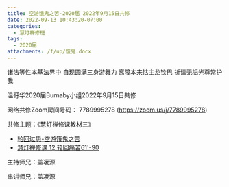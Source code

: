```yaml
---
title: 空游饿鬼之苦-2020届 2022年9月15日共修
date: 2022-09-13 10:43:20-07:00
categories:
  - 慧灯禅修班
tags:
  - 2020届
attachments: /f/up/饿鬼.docx
---
```

诸法等性本基法界中 自现圆满三身游舞力 离障本来怙主龙钦巴 祈请无垢光尊常护我

温哥华2020届Burnaby小组2022年9月15日共修

网络共修Zoom房间号码： 7789995278 (<https://zoom.us/j/7789995278>)

共修主题：《慧灯禅修课教材三》

* [轮回过患-空游饿鬼之苦](/f/up/饿鬼.docx)
* [慧灯禅修课 12 轮回痛苦61'-90](https://www.youtube.com/watch?v=oYUjTxKAXvw&ab_channel=%E6%85%A7%E7%81%AF%E4%B9%8B%E5%85%89%E7%BD%91%E7%AB%99)


主持师兄：盖凌源

串讲师兄：盖凌源